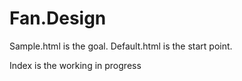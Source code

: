 # Fan.Design

Sample.html is the goal.
Default.html is the start point.

Index is the working in progress
